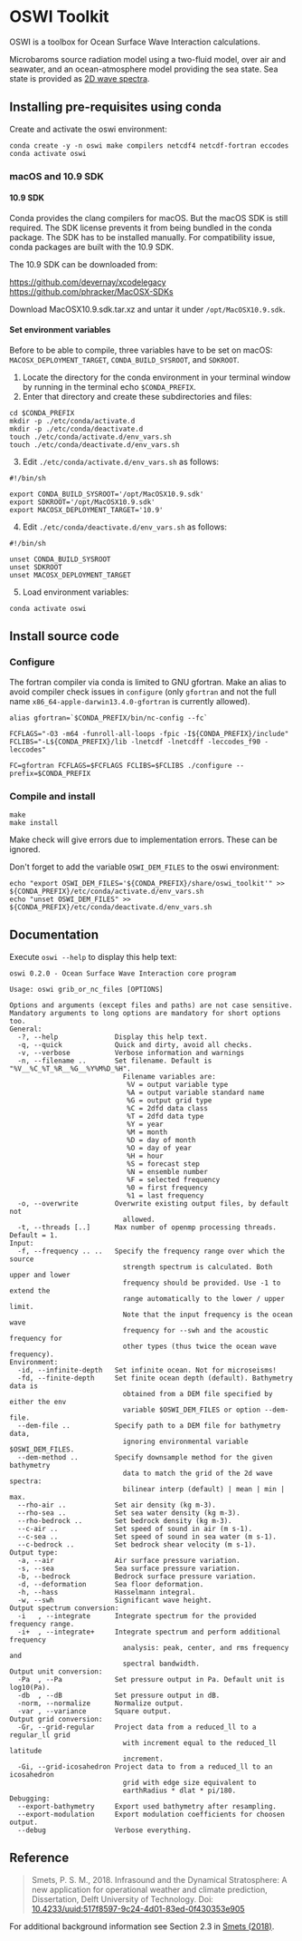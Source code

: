 # OSWI Toolkit

OSWI is a toolbox for Ocean Surface Wave Interaction calculations.

Microbaroms source radiation model using a two-fluid model, over air and seawater, and an ocean-atmosphere model providing the sea state.
Sea state is provided as [2D wave spectra](https://apps.ecmwf.int/codes/grib/param-db/?id=140251).


## Installing pre-requisites using conda

Create and activate the oswi environment:

```
conda create -y -n oswi make compilers netcdf4 netcdf-fortran eccodes
conda activate oswi
```

### macOS and 10.9 SDK

#### 10.9 SDK
Conda provides the clang compilers for macOS. But the macOS SDK is still required. The SDK license prevents it from being bundled in the conda package. The SDK has to be installed manually. For compatibility issue, conda packages are built with the 10.9 SDK.

The 10.9 SDK can be downloaded from:

https://github.com/devernay/xcodelegacy
https://github.com/phracker/MacOSX-SDKs

Download MacOSX10.9.sdk.tar.xz and untar it under `/opt/MacOSX10.9.sdk`.

#### Set environment variables

Before to be able to compile, three variables have to be set on macOS: `MACOSX_DEPLOYMENT_TARGET`, `CONDA_BUILD_SYSROOT`, and `SDKROOT`.


1. Locate the directory for the conda environment in your terminal window by running in the terminal echo `$CONDA_PREFIX`.
2. Enter that directory and create these subdirectories and files:

```
cd $CONDA_PREFIX
mkdir -p ./etc/conda/activate.d
mkdir -p ./etc/conda/deactivate.d
touch ./etc/conda/activate.d/env_vars.sh
touch ./etc/conda/deactivate.d/env_vars.sh
```

3. Edit `./etc/conda/activate.d/env_vars.sh` as follows:

```
#!/bin/sh

export CONDA_BUILD_SYSROOT='/opt/MacOSX10.9.sdk'
export SDKROOT='/opt/MacOSX10.9.sdk'
export MACOSX_DEPLOYMENT_TARGET='10.9'
```

4. Edit `./etc/conda/deactivate.d/env_vars.sh` as follows:

```
#!/bin/sh

unset CONDA_BUILD_SYSROOT
unset SDKROOT
unset MACOSX_DEPLOYMENT_TARGET
```

5. Load environment variables:
```
conda activate oswi
```

## Install source code

### Configure

The fortran compiler via conda is limited to GNU gfortran.
Make an alias to avoid compiler check issues in `configure` (only `gfortran` and not the full name `x86_64-apple-darwin13.4.0-gfortran` is currently allowed).

```
alias gfortran=`$CONDA_PREFIX/bin/nc-config --fc`

FCFLAGS="-O3 -m64 -funroll-all-loops -fpic -I${CONDA_PREFIX}/include"
FCLIBS="-L${CONDA_PREFIX}/lib -lnetcdf -lnetcdff -leccodes_f90 -leccodes"

FC=gfortran FCFLAGS=$FCFLAGS FCLIBS=$FCLIBS ./configure --prefix=$CONDA_PREFIX
```

### Compile and install
 
```
make
make install
```

Make check will give errors due to implementation errors. These can be ignored.


Don't forget to add the variable `OSWI_DEM_FILES` to the oswi environment:
```
echo "export OSWI_DEM_FILES='${CONDA_PREFIX}/share/oswi_toolkit'" >> ${CONDA_PREFIX}/etc/conda/activate.d/env_vars.sh
echo "unset OSWI_DEM_FILES" >> ${CONDA_PREFIX}/etc/conda/deactivate.d/env_vars.sh
```

## Documentation

Execute `oswi --help` to display this help text:

```
oswi 0.2.0 - Ocean Surface Wave Interaction core program

Usage: oswi grib_or_nc_files [OPTIONS]

Options and arguments (except files and paths) are not case sensitive.
Mandatory arguments to long options are mandatory for short options too.
General:
  -?, --help              Display this help text.
  -q, --quick             Quick and dirty, avoid all checks.
  -v, --verbose           Verbose information and warnings
  -n, --filename ..       Set filename. Default is "%V__%C_%T_%R__%G__%Y%M%D_%H".
                            Filename variables are:
                             %V = output variable type
                             %A = output variable standard name
                             %G = output grid type
                             %C = 2dfd data class
                             %T = 2dfd data type
                             %Y = year
                             %M = month
                             %D = day of month
                             %O = day of year
                             %H = hour
                             %S = forecast step
                             %N = ensemble number
                             %F = selected frequency
                             %0 = first frequency
                             %1 = last frequency
  -o, --overwrite         Overwrite existing output files, by default not
                            allowed.
  -t, --threads [..]      Max number of openmp processing threads. Default = 1.
Input:
  -f, --frequency .. ..   Specify the frequency range over which the source
                            strength spectrum is calculated. Both upper and lower
                            frequency should be provided. Use -1 to extend the
                            range automatically to the lower / upper limit.
                            Note that the input frequency is the ocean wave
                            frequency for --swh and the acoustic frequency for
                            other types (thus twice the ocean wave frequency).
Environment:
  -id, --infinite-depth   Set infinite ocean. Not for microseisms!
  -fd, --finite-depth     Set finite ocean depth (default). Bathymetry data is
                            obtained from a DEM file specified by either the env
                            variable $OSWI_DEM_FILES or option --dem-file.
  --dem-file ..           Specify path to a DEM file for bathymetry data,
                            ignoring environmental variable $OSWI_DEM_FILES.
  --dem-method ..         Specify downsample method for the given bathymetry
                            data to match the grid of the 2d wave spectra:
                            bilinear interp (default) | mean | min | max.
  --rho-air ..            Set air density (kg m-3).
  --rho-sea ..            Set sea water density (kg m-3).
  --rho-bedrock ..        Set bedrock density (kg m-3).
  --c-air ..              Set speed of sound in air (m s-1).
  --c-sea ..              Set speed of sound in sea water (m s-1).
  --c-bedrock ..          Set bedrock shear velocity (m s-1).
Output type:
  -a, --air               Air surface pressure variation.
  -s, --sea               Sea surface pressure variation.
  -b, --bedrock           Bedrock surface pressure variation.
  -d, --deformation       Sea floor deformation.
  -h, --hass              Hasselmann integral.
  -w, --swh               Significant wave height.
Output spectrum conversion:
  -i   , --integrate      Integrate spectrum for the provided frequency range.
  -i+  , --integrate+     Integrate spectrum and perform additional frequency
                            analysis: peak, center, and rms frequency and
                            spectral bandwidth.
Output unit conversion:
  -Pa  , --Pa             Set pressure output in Pa. Default unit is log10(Pa).
  -db  , --dB             Set pressure output in dB.
  -norm, --normalize      Normalize output.
  -var , --variance       Square output.
Output grid conversion:
  -Gr, --grid-regular     Project data from a reduced_ll to a regular_ll grid
                            with increment equal to the reduced_ll latitude
                            increment.
  -Gi, --grid-icosahedron Project data to from a reduced_ll to an icosahedron
                            grid with edge size equivalent to
                            earthRadius * dlat * pi/180.
Debugging:
  --export-bathymetry     Export used bathymetry after resampling.
  --export-modulation     Export modulation coefficients for choosen output.
  --debug                 Verbose everything.
```


## Reference

> Smets, P. S. M., 2018. Infrasound and the Dynamical Stratosphere: A new application for operational weather and climate prediction, Dissertation, Delft University of Technology. Doi: [10.4233/uuid:517f8597-9c24-4d01-83ed-0f430353e905](https://doi.org/10.4233/uuid:517f8597-9c24-4d01-83ed-0f430353e905)

For additional background information see Section 2.3 in [Smets (2018)](https://doi.org/10.4233/uuid:517f8597-9c24-4d01-83ed-0f430353e905).
